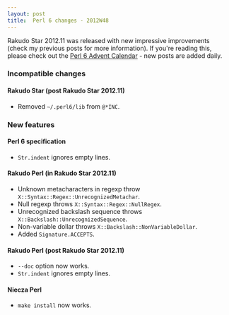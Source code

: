```yaml
---
layout: post
title:  Perl 6 changes - 2012W48
---
```

Rakudo Star 2012.11 was released with new impressive improvements
(check my previous posts for more information). If you're reading this,
please check out the [Perl 6 Advent Calendar] - new posts are added
daily.

### Incompatible changes
#### Rakudo Star (post Rakudo Star 2012.11)
* Removed `~/.perl6/lib` from `@*INC`.

### New features
#### Perl 6 specification
* `Str.indent` ignores empty lines.

#### Rakudo Perl (in Rakudo Star 2012.11)
* Unknown metacharacters in regexp throw
  `X::Syntax::Regex::UnrecognizedMetachar`.
* Null regexp throws `X::Syntax::Regex::NullRegex`.
* Unrecognized backslash sequence throws
  `X::Backslash::UnrecognizedSequence`.
* Non-variable dollar throws `X::Backslash::NonVariableDollar`.
* Added `Signature.ACCEPTS`.

#### Rakudo Perl (post Rakudo Star 2012.11)
* `--doc` option now works.
* `Str.indent` ignores empty lines.

#### Niecza Perl
* `make install` now works.

[Perl 6 Advent Calendar]: http://perl6advent.wordpress.com/ "Perl 6 Advent Calendar"
